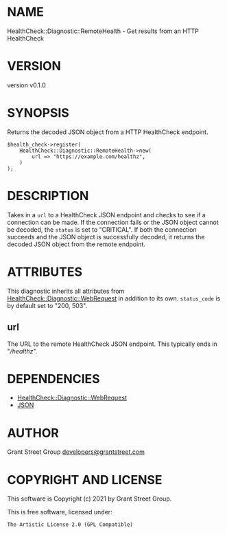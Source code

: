 # NAME

HealthCheck::Diagnostic::RemoteHealth - Get results from an HTTP HealthCheck

# VERSION

version v0.1.0

# SYNOPSIS

Returns the decoded JSON object from a HTTP HealthCheck endpoint.

    $health_check->register(
        HealthCheck::Diagnostic::RemoteHealth->new(
            url => "https://example.com/healthz",
        )
    );

# DESCRIPTION

Takes in a `url` to a HealthCheck JSON endpoint
and checks to see if a connection can be made.
If the connection fails or the JSON object cannot be decoded,
the `status` is set to "CRITICAL".
If both the connection succeeds and the JSON object is successfully decoded,
it returns the decoded JSON object from the remote endpoint.

# ATTRIBUTES

This diagnostic inherits all attributes from
[HealthCheck::Diagnostic::WebRequest](https://metacpan.org/pod/HealthCheck%3A%3ADiagnostic%3A%3AWebRequest) in addition to its own.
`status_code` is by default set to "200, 503".

## url

The URL to the remote HealthCheck JSON endpoint. This typically ends in
"_/healthz_".

# DEPENDENCIES

- [HealthCheck::Diagnostic::WebRequest](https://metacpan.org/pod/HealthCheck%3A%3ADiagnostic%3A%3AWebRequest)
- [JSON](https://metacpan.org/pod/JSON)

# AUTHOR

Grant Street Group <developers@grantstreet.com>

# COPYRIGHT AND LICENSE

This software is Copyright (c) 2021 by Grant Street Group.

This is free software, licensed under:

    The Artistic License 2.0 (GPL Compatible)
